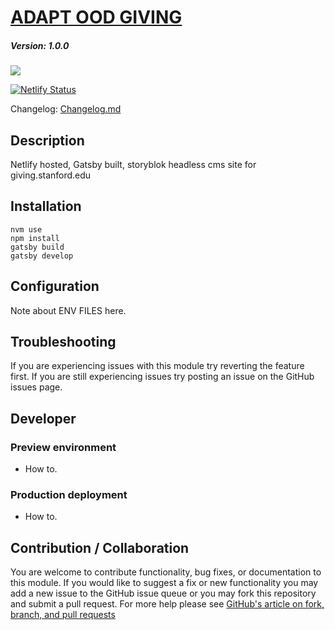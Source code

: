 # [ADAPT OOD GIVING](https://github.com/SU-SWS/ood_giving_site)
##### Version: 1.0.0

<a href="https://codeclimate.com/repos/5f6cf2ceafd47c7359000865/maintainability"><img src="https://api.codeclimate.com/v1/badges/681fbc135f73271ae120/maintainability" /></a>

[![Netlify Status](https://api.netlify.com/api/v1/badges/b539dff9-d21b-4a2e-8edc-b9cb898c26b2/deploy-status)](https://app.netlify.com/sites/adapt-giving/deploys)

Changelog: [Changelog.md](CHANGELOG.md)

Description
---

Netlify hosted, Gatsby built, storyblok headless cms site for giving.stanford.edu


Installation
---

```
nvm use
npm install
gatsby build
gatsby develop
```

Configuration
---

Note about ENV FILES here.


Troubleshooting
---

If you are experiencing issues with this module try reverting the feature first. If you are still experiencing issues try posting an issue on the GitHub issues page.

Developer
---

### Preview environment
- How to.

### Production deployment
- How to.

Contribution / Collaboration
---

You are welcome to contribute functionality, bug fixes, or documentation to this module. If you would like to suggest a fix or new functionality you may add a new issue to the GitHub issue queue or you may fork this repository and submit a pull request. For more help please see [GitHub's article on fork, branch, and pull requests](https://help.github.com/articles/using-pull-requests)

